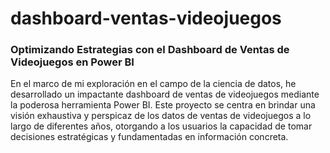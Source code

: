 # dashboard-ventas-videojuegos
### Optimizando Estrategias con el Dashboard de Ventas de Videojuegos en Power BI


En el marco de mi exploración en el campo de la ciencia de datos, he desarrollado un impactante dashboard de ventas de videojuegos mediante la poderosa herramienta Power BI. Este proyecto se centra en brindar una visión exhaustiva y perspicaz de los datos de ventas de videojuegos a lo largo de diferentes años, otorgando a los usuarios la capacidad de tomar decisiones estratégicas y fundamentadas en información concreta.
